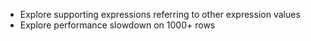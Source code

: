 - Explore supporting expressions referring to other expression values
- Explore performance slowdown on 1000+ rows